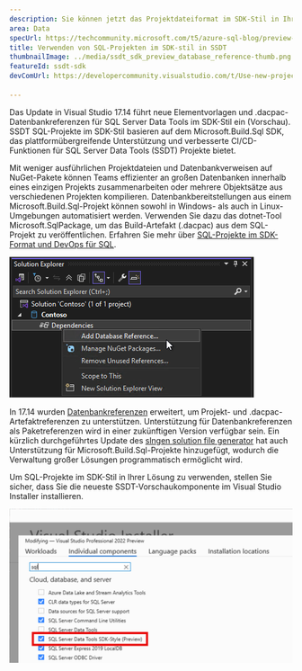 ```yaml
---
description: Sie können jetzt das Projektdateiformat im SDK-Stil in Ihren SQL Server Data Tools (SSDT)-Projekten mit erweiterten Funktionen für das SQL-Debuggen und den Schemavergleich verwenden.
area: Data
specUrl: https://techcommunity.microsoft.com/t5/azure-sql-blog/preview-release-of-sdk-style-sql-projects-in-visual-studio-2022/ba-p/4240616
title: Verwenden von SQL-Projekten im SDK-stil in SSDT
thumbnailImage: ../media/ssdt_sdk_preview_database_reference-thumb.png
featureId: ssdt-sdk
devComUrl: https://developercommunity.visualstudio.com/t/Use-new-project-file-format-for-sqlproj/480461

---
```



Das Update in Visual Studio 17.14 führt neue Elementvorlagen und .dacpac-Datenbankreferenzen für SQL Server Data Tools im SDK-Stil ein (Vorschau). SSDT SQL-Projekte im SDK-Stil basieren auf dem Microsoft.Build.Sql SDK, das plattformübergreifende Unterstützung und verbesserte CI/CD-Funktionen für SQL Server Data Tools (SSDT) Projekte bietet.

Mit weniger ausführlichen Projektdateien und Datenbankverweisen auf NuGet-Pakete können Teams effizienter an großen Datenbanken innerhalb eines einzigen Projekts zusammenarbeiten oder mehrere Objektsätze aus verschiedenen Projekten kompilieren. Datenbankbereitstellungen aus einem Microsoft.Build.Sql-Projekt können sowohl in Windows- als auch in Linux-Umgebungen automatisiert werden. Verwenden Sie dazu das dotnet-Tool Microsoft.SqlPackage, um das Build-Artefakt (.dacpac) aus dem SQL-Projekt zu veröffentlichen. Erfahren Sie mehr über [SQL-Projekte im SDK-Format und DevOps für SQL](https://aka.ms/sqlprojects).

![Hinzufügen einer Datenbankreferenz in den SQL Server Data Tools im SDK-Stil](../media/ssdt_sdk_preview_database_reference.png)

In 17.14 wurden [Datenbankreferenzen](https://learn.microsoft.com/sql/tools/sql-database-projects/concepts/database-references?pivots=sq1-visual-studio-sdk) erweitert, um Projekt- und .dacpac-Artefaktreferenzen zu unterstützen. Unterstützung für Datenbankreferenzen als Paketreferenzen wird in einer zukünftigen Version verfügbar sein. Ein kürzlich durchgeführtes Update des [slngen solution file generator](https://github.com/microsoft/slngen) hat auch Unterstützung für Microsoft.Build.Sql-Projekte hinzugefügt, wodurch die Verwaltung großer Lösungen programmatisch ermöglicht wird.

Um SQL-Projekte im SDK-Stil in Ihrer Lösung zu verwenden, stellen Sie sicher, dass Sie die neueste SSDT-Vorschaukomponente im Visual Studio Installer installieren.

![Installationsprogramm aktiviert das SSDT-Vorschaufeature](../media/ssdt_preview_installer.png)
